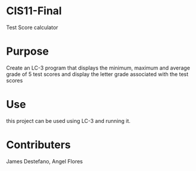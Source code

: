 # CIS11-Final
Test Score calculator

# Purpose
Create an LC-3 program that displays the minimum, maximum and average grade of 5 test
scores and display the letter grade associated with the test scores

# Use
this project can be used using LC-3 and running it.

# Contributers
James  Destefano, Angel Flores
